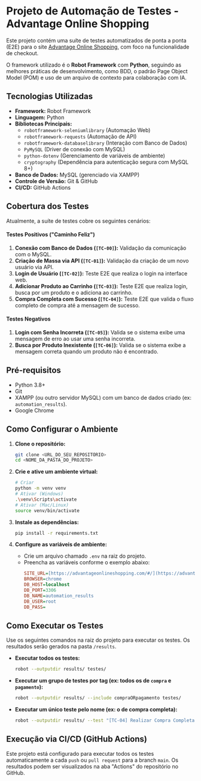# Projeto de Automação de Testes - Advantage Online Shopping

Este projeto contém uma suíte de testes automatizados de ponta a ponta (E2E) para o site [Advantage Online Shopping](https://advantageonlineshopping.com/#/), com foco na funcionalidade de checkout.

O framework utilizado é o **Robot Framework** com **Python**, seguindo as melhores práticas de desenvolvimento, como BDD, o padrão Page Object Model (POM) e uso de um arquivo de contexto para colaboração com IA.

## Tecnologias Utilizadas

* **Framework:** Robot Framework
* **Linguagem:** Python
* **Bibliotecas Principais:**
    * `robotframework-seleniumlibrary` (Automação Web)
    * `robotframework-requests` (Automação de API)
    * `robotframework-databaselibrary` (Interação com Banco de Dados)
    * `PyMySQL` (Driver de conexão com MySQL)
    * `python-dotenv` (Gerenciamento de variáveis de ambiente)
    * `cryptography` (Dependência para autenticação segura com MySQL 8+)
* **Banco de Dados:** MySQL (gerenciado via XAMPP)
* **Controle de Versão:** Git & GitHub
* **CI/CD:** GitHub Actions

## Cobertura dos Testes

Atualmente, a suíte de testes cobre os seguintes cenários:

#### Testes Positivos ("Caminho Feliz")
1.  **Conexão com Banco de Dados (`[TC-00]`):** Validação da comunicação com o MySQL.
2.  **Criação de Massa via API (`[TC-01]`):** Validação da criação de um novo usuário via API.
3.  **Login de Usuário (`[TC-02]`):** Teste E2E que realiza o login na interface web.
4.  **Adicionar Produto ao Carrinho (`[TC-03]`):** Teste E2E que realiza login, busca por um produto e o adiciona ao carrinho.
5.  **Compra Completa com Sucesso (`[TC-04]`):** Teste E2E que valida o fluxo completo de compra até a mensagem de sucesso.

#### Testes Negativos
1.  **Login com Senha Incorreta (`[TC-05]`):** Valida se o sistema exibe uma mensagem de erro ao usar uma senha incorreta.
2.  **Busca por Produto Inexistente (`[TC-06]`):** Valida se o sistema exibe a mensagem correta quando um produto não é encontrado.

## Pré-requisitos

* Python 3.8+
* Git
* XAMPP (ou outro servidor MySQL) com um banco de dados criado (ex: `automation_results`).
* Google Chrome

## Como Configurar o Ambiente

1.  **Clone o repositório:**
    ```bash
    git clone <URL_DO_SEU_REPOSITÓRIO>
    cd <NOME_DA_PASTA_DO_PROJETO>
    ```

2.  **Crie e ative um ambiente virtual:**
    ```bash
    # Criar
    python -m venv venv
    # Ativar (Windows)
    .\venv\Scripts\activate
    # Ativar (Mac/Linux)
    source venv/bin/activate
    ```

3.  **Instale as dependências:**
    ```bash
    pip install -r requirements.txt
    ```

4.  **Configure as variáveis de ambiente:**
    * Crie um arquivo chamado `.env` na raiz do projeto.
    * Preencha as variáveis conforme o exemplo abaixo:
        ```ini
        SITE_URL=[https://advantageonlineshopping.com/#/](https://advantageonlineshopping.com/#/)
        BROWSER=chrome
        DB_HOST=localhost
        DB_PORT=3306
        DB_NAME=automation_results
        DB_USER=root
        DB_PASS=
        ```

## Como Executar os Testes

Use os seguintes comandos na raiz do projeto para executar os testes. Os resultados serão gerados na pasta `/results`.

* **Executar todos os testes:**
    ```bash
    robot --outputdir results/ testes/
    ```

* **Executar um grupo de testes por tag (ex: todos os de `compra` e `pagamento`):**
    ```bash
    robot --outputdir results/ --include compraORpagamento testes/
    ```

* **Executar um único teste pelo nome (ex: o de compra completa):**
    ```bash
    robot --outputdir results/ --test "[TC-04] Realizar Compra Completa com Sucesso" testes/
    ```
## Execução via CI/CD (GitHub Actions)

Este projeto está configurado para executar todos os testes automaticamente a cada `push` ou `pull request` para a branch `main`. Os resultados podem ser visualizados na aba "Actions" do repositório no GitHub.

